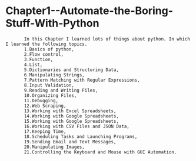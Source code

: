 # Chapter1--Automate-the-Boring-Stuff-With-Python

           In this Chapter I learned lots of things about python. In which I learned the following topics.
           1.Basics of python,
           2.Flow control,
           3.Function,
           4.List,
           5.Dictionaries and Structuring Data,
           6.Manipulating Strings,
           7.Pattern Matching with Regular Expressions,
           8.Input Validation,
           9.Reading and Writing Files,
           10.Organizing Files,
           11.Debugging,
           12.Web Scraping,
           13.Working with Excel Spreadsheets,
           14.Working with Google Spreadsheets, 
           15.Working with Google Spreadsheets,
           16.Working with CSV Files and JSON Data,
           17.Keeping Time,
           18.Scheduling Tasks and Launching Programs,
           19.Sending Email and Text Messages,
           20.Manipulating Images, 
           21.Controlling the Keyboard and Mouse with GUI Automation. 
